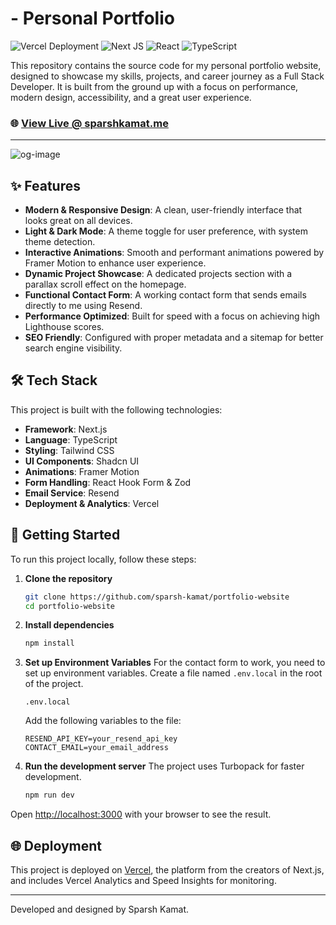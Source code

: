 #  - Personal Portfolio

![Vercel Deployment](https://img.shields.io/badge/deployment-Vercel-black?style=for-the-badge&logo=vercel)
![Next JS](https://img.shields.io/badge/Next.js-15.3.3-blue?style=for-the-badge&logo=next.js)
![React](https://img.shields.io/badge/React-19.0.0-blue?style=for-the-badge&logo=react)
![TypeScript](https://img.shields.io/badge/TypeScript-5-blue?style=for-the-badge&logo=typescript)

This repository contains the source code for my personal portfolio website, designed to showcase my skills, projects, and career journey as a Full Stack Developer. It is built from the ground up with a focus on performance, modern design, accessibility, and a great user experience.

### 🌐 **[View Live @ sparshkamat.me](https://www.sparshkamat.me)**

---
![og-image](https://github.com/user-attachments/assets/cdd752cb-095e-49fa-a8e7-4e1fe3d7b185)


## ✨ Features

* **Modern & Responsive Design**: A clean, user-friendly interface that looks great on all devices.
* **Light & Dark Mode**: A theme toggle for user preference, with system theme detection.
* **Interactive Animations**: Smooth and performant animations powered by Framer Motion to enhance user experience.
* **Dynamic Project Showcase**: A dedicated projects section with a parallax scroll effect on the homepage.
* **Functional Contact Form**: A working contact form that sends emails directly to me using Resend.
* **Performance Optimized**: Built for speed with a focus on achieving high Lighthouse scores.
* **SEO Friendly**: Configured with proper metadata and a sitemap for better search engine visibility.

## 🛠️ Tech Stack

This project is built with the following technologies:

* **Framework**: Next.js
* **Language**: TypeScript
* **Styling**: Tailwind CSS
* **UI Components**: Shadcn UI
* **Animations**: Framer Motion
* **Form Handling**: React Hook Form & Zod
* **Email Service**: Resend
* **Deployment & Analytics**: Vercel

## 🚀 Getting Started

To run this project locally, follow these steps:

1.  **Clone the repository**
    ```bash
    git clone https://github.com/sparsh-kamat/portfolio-website
    cd portfolio-website
    ```

2.  **Install dependencies**
    ```bash
    npm install
    ```

3.  **Set up Environment Variables**
    For the contact form to work, you need to set up environment variables. Create a file named `.env.local` in the root of the project.
    ```
    .env.local
    ```
    Add the following variables to the file:
    ```
    RESEND_API_KEY=your_resend_api_key
    CONTACT_EMAIL=your_email_address
    ```

4.  **Run the development server**
    The project uses Turbopack for faster development.
    ```bash
    npm run dev
    ```

Open [http://localhost:3000](http://localhost:3000) with your browser to see the result.

## 🌐 Deployment

This project is deployed on [Vercel](https://vercel.com/), the platform from the creators of Next.js, and includes Vercel Analytics and Speed Insights for monitoring.

---

Developed and designed by Sparsh Kamat.
